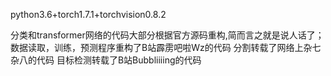 python3.6+torch1.7.1+torchvision0.8.2

分类和transformer网络的代码大部分根据官方源码重构,简而言之就是说人话了；数据读取，训练，预测程序重构了B站霹雳吧啦Wz的代码
分割转载了网络上杂七杂八的代码
目标检测转载了B站Bubbliiiing的代码
